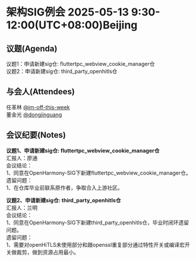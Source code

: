 # 架构SIG例会 2025-05-13 9:30-12:00(UTC+08:00)Beijing

## 议题(Agenda)

议题1：申请新建sig仓: fluttertpc_webview_cookie_manager仓  
议题2：申请新建sig仓: third_party_openhitls仓  

## 与会人(Attendees)

任革林 [@im-off-this-week](https://gitee.com/im-off-this-week)  
董金光 [@dongjinguang](https://gitee.com/dongjinguang)  

## 会议纪要(Notes)

**议题1、申请新建sig仓: fluttertpc_webview_cookie_manager仓**  
汇报人：廖通  
会议结论：  
1、同意在OpenHarmony-SIG下新建fluttertpc_webview_cookie_manager仓。  
遗留问题：  
1、在仓库毕业前联系原作者，争取合入上游社区。  

**议题2、申请新建sig仓: third_party_openhitls仓**  
汇报人：兰明  
会议结论：  
1、同意在OpenHarmony-SIG下新建third_party_openhitls仓，毕业时闭环遗留问题。  
遗留问题：  
1、需要对openHiTLS未使用部分和跟openssl重复部分通过特性开关或编译宏开关做裁剪，做到资源占用最小。  
